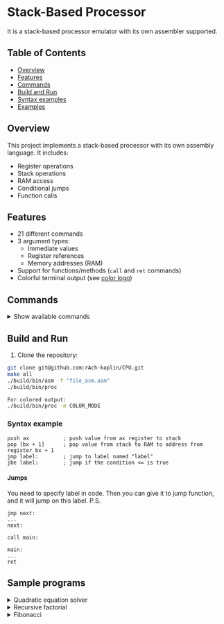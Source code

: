 # Stack-Based Processor

It is a stack-based processor emulator with its own assembler supported. 

## Table of Contents
- [Overview](#overview)
- [Features](#features)
- [Commands](#commands)
- [Build and Run](#build-and-run)
- [Syntax examples](#syntax-examples)
- [Examples](#examples)

## Overview

This project implements a stack-based processor with its own assembly language. It includes:
- Register operations
- Stack operations
- RAM access
- Conditional jumps
- Function calls

## Features

- 21 different commands
- 3 argument types:
  - Immediate values
  - Register references
  - Memory addresses (RAM)
- Support for functions/methods (`call` and `ret` commands)
- Colorful terminal output (see [color logo](img/color-log.png))

## Commands

<details>
<summary>Show available commands</summary>

| Command | Description | Arguments |
|---------|-------------|-----------|
| `push`  | Push value to stack | Register or memory |
| `pop`   | Pop value from stack | Register or memory |
| `add`   | Add top two stack values | None |
| `sub`   | Subtract top two stack values | None |
| `mul`   | Multiply top two stack values | None |
| `div`   | Divide top two stack values | None |
| `sqrt`  | Square root of top stack value | None |
| `sin`   | Sine of top stack value | None |
| `cos`   | Cosine of top stack value | None |
| `out`   | Output top stack value | None |
| `in`    | Input value to stack | None |
| `hlt`   | Halt execution | None |
| `jmp`   | Unconditional jump | Label |
| `jb`    | Jump if below | Label |
| `jbe`   | Jump if below or equal | Label |
| `ja`    | Jump if above | Label |
| `jae`   | Jump if above or equal | Label |
| `je`    | Jump if equal | Label |
| `jne`   | Jump if not equal | Label |
| `call`  | Call function | Label |
| `ret`   | Return from function | None |

</details>

## Build and Run

1. Clone the repository:
```bash
git clone git@github.com:rAch-kaplin/CPU.git
make all
./build/bin/asm -f "file_asm.asm"
./build/bin/proc

For colored output:
./build/bin/proc -m COLOR_MODE
```
### Syntax example
```
push ax           ; push value from ax register to stack
pop [bx + 1]      ; pop value from stack to RAM to address from register bx + 1
jmp label:        ; jump to label named "label"
jbe label:        ; jump if the condition <= is true
```
#### Jumps

You need to specify label in code. Then you can give it to jump function, and it will jump on this label.
P.S.
```
jmp next:
...
next:
```
```
call main:

main:
...
ret
```

## Sample programs
<details>
<summary>Quadratic equation solver</summary>

```
call main:
hlt

main:
    call input_coef:
    push ax
    push 0
    je linear_square:

    call count_discr:
    call check_discr:
ret

input_coef:
    in
    in
    in
    pop cx
    pop bx
    pop ax
ret

count_discr:
    push bx
    push bx
    mul
    push 4
    push ax
    mul
    push cx
    mul
    sub
    pop dx
ret

check_discr:
    push dx
    push 0
    je one_root:
    push dx
    push 0
    jb no_roots:
    jmp two_root:

linear_square:
    push cx
    push bx
    div
    out
ret

one_root:
    push 0
    push bx
    sub
    push 2
    push ax
    mul
    div
    out
ret

no_roots:
    push 9999
    out
ret

two_root:
    push 0
    push bx
    sub
    push dx
    sqrt
    sub
    push 2
    push ax
    mul
    div
    out

    push 0
    push bx
    sub
    push dx
    sqrt
    add
    push 2
    push ax
    mul
    div
    out
ret
```

</details>

<details> <summary>Recursive factorial</summary>
  
```
call main:
hlt

main:
        in
        pop ax
        call fact:
        push bx
        out
ret

fact:
        push ax
        push 1
        jbe exit_fact:

        push ax
        push ax
        push 1
        sub
        pop ax
        call fact:

        push bx
        mul
        pop bx

        reverse_step:
ret

exit_fact:
        push 1
        pop bx
        jmp reverse_step:
```

</details>

<details> <summary>Fibonacci</summary>
  
```
call main:
hlt

main:
        in
        pop ax
        call fib:
        push bx
        out
ret

fib:
        push ax
        push 2
        jbe basic_fib:

        push ax
        push 2
        sub
        pop dx
        push 1
        pop cx

        push 1
        push 1
        pop ax
        pop bx

        jmp new_iteration:
        start_iteration:
        jmp start_cycle:

        exit_in_main:
ret

start_cycle:
        push ax
        push bx
        add
        push bx
        pop ax
        pop bx

        push cx
        push 1
        add
        pop cx
        jmp new_iteration:


basic_fib:
        push 1
        pop bx
ret


new_iteration:
        push dx
        push cx
        jae start_iteration:
        jmp exit_in_main:

```

</details>
